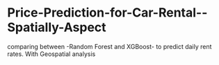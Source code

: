 # Price-Prediction-for-Car-Rental--Spatially-Aspect
comparing between -Random Forest and XGBoost- to predict daily rent rates. With Geospatial analysis
